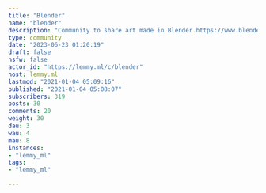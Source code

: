 ```yaml
---
title: "Blender" 
name: "blender"
description: "Community to share art made in Blender.https://www.blender.org/"
type: community
date: "2023-06-23 01:20:19"
draft: false
nsfw: false
actor_id: "https://lemmy.ml/c/blender"
host: lemmy.ml
lastmod: "2021-01-04 05:09:16"
published: "2021-01-04 05:08:07"
subscribers: 319
posts: 30
comments: 20
weight: 30
dau: 3
wau: 4
mau: 8
instances:
- "lemmy_ml"
tags: 
- "lemmy_ml"

---
```

